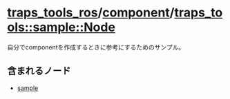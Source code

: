 # [traps_tools_ros](../../README.md)/[component](index.md)/[traps_tools::sample::Node](traps_tools__sample__node.md)

自分でcomponentを作成するときに参考にするためのサンプル。

## 含まれるノード
- [sample](../node/sample.md)